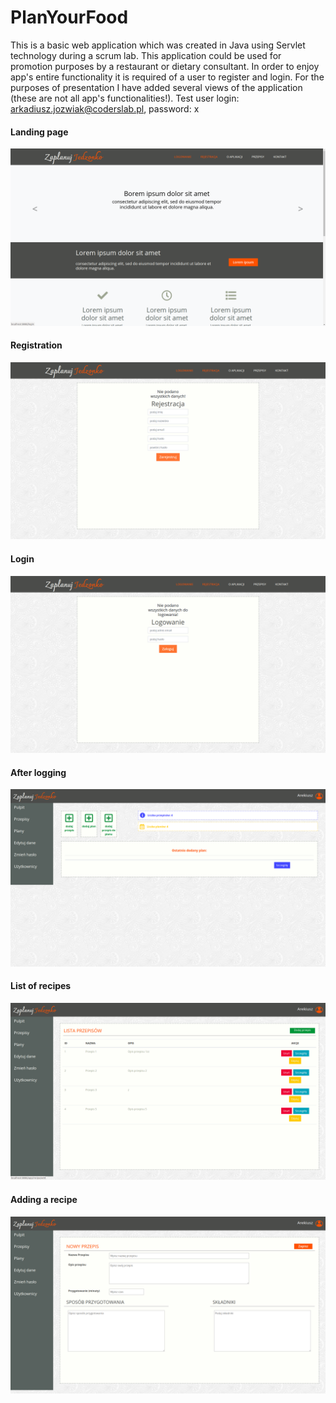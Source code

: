 # PlanYourFood

This is a basic web application which was created in Java using Servlet technology during a scrum lab.
This application could be used for promotion purposes by a restaurant or dietary consultant.
In order to enjoy app's entire functionality it is required of a user to register and login. 
For the purposes of presentation I have added several views of the application (these are not all app's functionalities!).
Test user login: arkadiusz.jozwiak@coderslab.pl, password: x


#### Landing page

<img src="images/start.png">

#### Registration
<img src="images/register.png">

#### Login
<img src="images/login.png">

#### After logging
<img src="images/afterLogging.png">

#### List of recipes
<img src="images/recipeList.png">

#### Adding a recipe
<img src="images/addRecipe.png">
